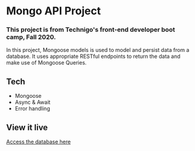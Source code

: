 # Mongo API Project

### This project is from Technigo's front-end developer boot camp, Fall 2020.

In this project, Mongoose models is used to model and persist data from a database. It uses appropriate RESTful endpoints to return the data and make use of Mongoose Queries.

## Tech

* Mongoose
* Async & Await
* Error handling

## View it live

<a href="https://database-profanity.herokuapp.com/profanities">Access the database here</a>
